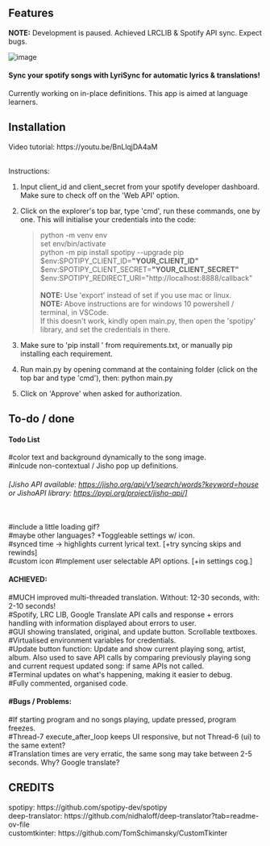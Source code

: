 <h2> Features </h2>
<b> NOTE:</b> Development is paused. Achieved LRCLIB & Spotify API sync. Expect bugs.

![image](https://github.com/mixtapeo/LyriSync/assets/64733018/a9f4c73f-d461-4710-93b2-06ba6788c656)
<h4>Sync your spotify songs with LyriSync for automatic lyrics & translations!</h4>
Currently working on in-place definitions. This app is aimed at language learners.

<h2> Installation </h2>
Video tutorial: https://youtu.be/BnLlqjDA4aM <br /><br />

Instructions:
1. Input client_id and client_secret from your spotify developer dashboard. Make sure to check off on the 'Web API' option.

2. Click on the explorer's top bar, type 'cmd', run these commands, one by one. This will initialise your credentials into the code:
    >python -m venv env <br />
    >set env/bin/activate <br />
    >python -m pip install spotipy --upgrade pip <br />
    >$env:SPOTIPY_CLIENT_ID=<b>"YOUR_CLIENT_ID"</b> <br />
    >$env:SPOTIPY_CLIENT_SECRET=<b>"YOUR_CLIENT_SECRET"</b>  <br />
    >$env:SPOTIPY_REDIRECT_URI="http://localhost:8888/callback"<br /><br />
<b>NOTE:</b> Use 'export' instead of set if you use mac or linux.<br />
<b>NOTE:</b> Above instructions are for windows 10 powershell / terminal, in VSCode.<br />
If this doesn't work, kindly open main.py, then open the 'spotipy' library, and set the credentials in there.
    
3. Make sure to 'pip install <requirements>' from requirements.txt, or manually pip installing each requirement.

4. Run main.py by opening command at the containing folder (click on the top bar and type 'cmd'), then:
    python main.py

5. Click on 'Approve' when asked for authorization.

<h2>To-do / done</h2>
<h4>Todo List</h4>

#color text and background dynamically to the song image.<br />
#inlcude non-contextual / Jisho pop up definitions. <h6>[Jisho API available: https://jisho.org/api/v1/search/words?keyword=house or JishoAPI library: https://pypi.org/project/jisho-api/]</h6> <br />
#include a little loading gif?<br />
#maybe other languages? +Toggleable settings w/ icon.<br />
#synced time -> highlights current lyrical text. [+try syncing skips and rewinds]<br />
#custom icon
#Implement user selectable API options. [+in settings cog.]<br />

<h4>ACHIEVED:</h4>
#MUCH improved multi-threaded translation. Without: 12-30 seconds, with: 2-10 seconds!<br />
#Spotify, LRC LIB, Google Translate API calls and response + errors handling with information displayed about errors to user.<br />
#GUI showing translated, original, and update button. Scrollable textboxes.<br />
#Virtualised environment variables for credentials.<br />
#Update button function: Update and show current playing song, artist, album. Also used to save API calls by comparing previously playing song and current request updated song: if same APIs not called.<br />
#Terminal updates on what's happening, making it easier to debug.<br />
#Fully commented, organised code.<br />

<h4>#Bugs / Problems:</h4>
#If starting program and no songs playing, update pressed, program freezes.<br />
#Thread-7 execute_after_loop keeps UI responsive, but not Thread-6 (ui) to the same extent?<br />
#Translation times are very erratic, the same song may take between 2-5 seconds. Why? Google translate? <br />



<h2>CREDITS</h2>
spotipy: https://github.com/spotipy-dev/spotipy<br />
deep-translator: https://github.com/nidhaloff/deep-translator?tab=readme-ov-file<br />
customtkinter: https://github.com/TomSchimansky/CustomTkinter
